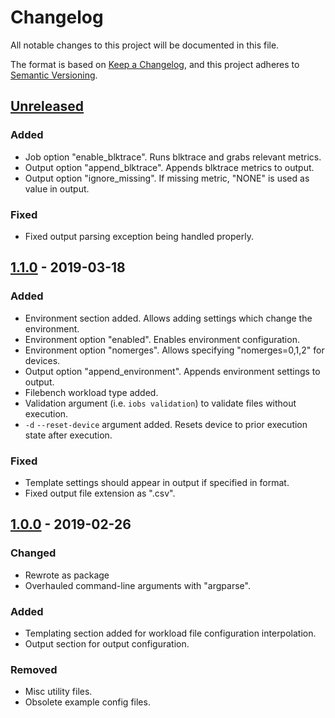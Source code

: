 # Changelog
All notable changes to this project will be documented in this file.

The format is based on [Keep a Changelog](https://keepachangelog.com/en/1.0.0/),
and this project adheres to [Semantic Versioning](https://semver.org/spec/v2.0.0.html).

## [Unreleased]
### Added
- Job option "enable_blktrace". Runs blktrace and grabs relevant metrics.
- Output option "append_blktrace". Appends blktrace metrics to output.
- Output option "ignore_missing". If missing metric, "NONE" is used as value in output.

### Fixed
- Fixed output parsing exception being handled properly.

## [1.1.0] - 2019-03-18
### Added
- Environment section added. Allows adding settings which change the environment.
- Environment option "enabled". Enables environment configuration.
- Environment option "nomerges". Allows specifying "nomerges=0,1,2" for devices.
- Output option "append_environment". Appends environment settings to output.
- Filebench workload type added.
- Validation argument (i.e. `iobs validation`) to validate files without execution.
- `-d` `--reset-device` argument added. Resets device to prior execution state
after execution.

### Fixed
- Template settings should appear in output if specified in format.
- Fixed output file extension as ".csv".

## [1.0.0] - 2019-02-26
### Changed
- Rewrote as package
- Overhauled command-line arguments with "argparse".

### Added
- Templating section added for workload file configuration interpolation.
- Output section for output configuration.

### Removed
- Misc utility files.
- Obsolete example config files.

[Unreleased]: https://github.com/uofl-csl/iobs/compare/v1.1.0...HEAD
[1.1.0]: https://github.com/uofl-csl/iobs/compare/v1.0.0...v1.1.0
[1.0.0]: https://github.com/uofl-csl/iobs/compare/v1.0.0...v1.0.0
